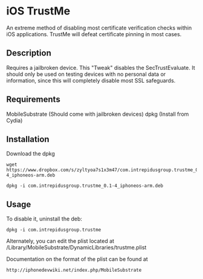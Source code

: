 iOS TrustMe
===========

An extreme method of disabling most certificate verification checks within iOS applications.
TrustMe will defeat certificate pinning in most cases. 

Description
-----------

Requires a jailbroken device. This "Tweak" disables the SecTrustEvaluate. It should
only be used on testing devices with no personal data or information, since this 
will completely disable most SSL safeguards. 

Requirements
------------
MobileSubstrate (Should come with jailbroken devices)
dpkg (Install from Cydia)

Installation
------------
Download the dpkg 

	wget https://www.dropbox.com/s/zyltyoa7s1x3m47/com.intrepidusgroup.trustme_0.1-4_iphoneos-arm.deb

	dpkg -i com.intrepidusgroup.trustme_0.1-4_iphoneos-arm.deb

Usage
------------
To disable it, uninstall the deb:

	dpkg -i com.intrepidusgroup.trustme

Alternately, you can edit the plist located at /Library/MobileSubstrate/DynamicLibraries/trustme.plist

Documentation on the format of the plist can be found at

	http://iphonedevwiki.net/index.php/MobileSubstrate

